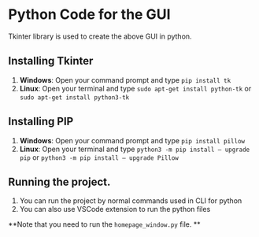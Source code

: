 # Python Code for the GUI
Tkinter library is used to create the above GUI in python.

## Installing Tkinter
1. **Windows**: Open your command prompt and type ``pip install tk``
2. **Linux**: Open your terminal and type ``sudo apt-get install python-tk`` or ``sudo apt-get install python3-tk``

## Installing PIP
1. **Windows**: Open your command prompt and type ``pip install pillow``
2. **Linux**: Open your terminal and type ``python3 -m pip install – upgrade pip`` or ``python3 -m pip install – upgrade Pillow``

## Running the project.
1. You can run the project by normal commands used in CLI for python
2. You can also use VSCode extension to run the python files

**Note that you need to run the ```homepage_window.py``` file. **
